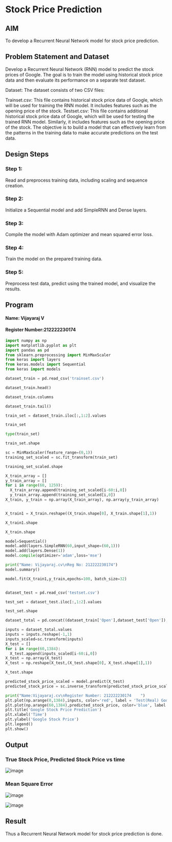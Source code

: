 # Stock Price Prediction

## AIM

To develop a Recurrent Neural Network model for stock price prediction.

## Problem Statement and Dataset

Develop a Recurrent Neural Network (RNN) model to predict the stock prices of Google. The goal is to train the model using historical stock price data and then evaluate its performance on a separate test dataset.

Dataset: The dataset consists of two CSV files:

Trainset.csv: This file contains historical stock price data of Google, which will be used for training the RNN model. It includes features such as the opening price of the stock.
Testset.csv: This file contains additional historical stock price data of Google, which will be used for testing the trained RNN model. Similarly, it includes features such as the opening price of the stock.
The objective is to build a model that can effectively learn from the patterns in the training data to make accurate predictions on the test data.

## Design Steps

### Step 1: 

Read and preprocess training data, including scaling and sequence creation.

### Step 2:

Initialize a Sequential model and add SimpleRNN and Dense layers.

### Step 3: 

Compile the model with Adam optimizer and mean squared error loss.

### Step 4: 

Train the model on the prepared training data.

### Step 5: 

Preprocess test data, predict using the trained model, and visualize the results.



## Program
#### Name: Vijayaraj V
#### Register Number:212222230174

```python
import numpy as np
import matplotlib.pyplot as plt
import pandas as pd
from sklearn.preprocessing import MinMaxScaler
from keras import layers
from keras.models import Sequential
from keras import models

dataset_train = pd.read_csv('trainset.csv')

dataset_train.head()

dataset_train.columns

dataset_train.tail()

train_set = dataset_train.iloc[:,1:2].values

train_set

type(train_set)

train_set.shape

sc = MinMaxScaler(feature_range=(0,1))
training_set_scaled = sc.fit_transform(train_set)

training_set_scaled.shape

X_train_array = []
y_train_array = []
for i in range(60, 1259):
  X_train_array.append(training_set_scaled[i-60:i,0])
  y_train_array.append(training_set_scaled[i,0])
X_train, y_train = np.array(X_train_array), np.array(y_train_array)


X_train1 = X_train.reshape((X_train.shape[0], X_train.shape[1],1))

X_train1.shape

X_train.shape

model=Sequential()
model.add(layers.SimpleRNN(60,input_shape=(60,1)))
model.add(layers.Dense(1))
model.compile(optimizer='adam',loss='mse')

print("Name: Vijayaraj.cv\nReg No: 212222230174")
model.summary()

model.fit(X_train1,y_train,epochs=100, batch_size=32)


dataset_test = pd.read_csv('testset.csv')

test_set = dataset_test.iloc[:,1:2].values

test_set.shape

dataset_total = pd.concat((dataset_train['Open'],dataset_test['Open']),axis=0)

inputs = dataset_total.values
inputs = inputs.reshape(-1,1)
inputs_scaled=sc.transform(inputs)
X_test = []
for i in range(60,1384):
  X_test.append(inputs_scaled[i-60:i,0])
X_test = np.array(X_test)
X_test = np.reshape(X_test,(X_test.shape[0], X_test.shape[1],1))

X_test.shape

predicted_stock_price_scaled = model.predict(X_test)
predicted_stock_price = sc.inverse_transform(predicted_stock_price_scaled)

print("Name:Vijayaraj.cv\nRegister Number: 212222230174    ")
plt.plot(np.arange(0,1384),inputs, color='red', label = 'Test(Real) Google stock price')
plt.plot(np.arange(60,1384),predicted_stock_price, color='blue', label = 'Predicted Google stock price')
plt.title('Google Stock Price Prediction')
plt.xlabel('Time')
plt.ylabel('Google Stock Price')
plt.legend()
plt.show()

```

## Output

### True Stock Price, Predicted Stock Price vs time

![image](https://github.com/vijayarajv1704/rnn-stock-price-prediction/assets/121303741/31826a2b-25fc-4e0a-a196-ae5bf08f297a)

### Mean Square Error

![image](https://github.com/vijayarajv1704/rnn-stock-price-prediction/assets/121303741/e5edb0b3-75a8-45dc-b97f-58c17d2d2df2)


![image](https://github.com/vijayarajv1704/rnn-stock-price-prediction/assets/121303741/c1531f31-7ab7-468b-9fb1-29fd1d5bcf4c)

## Result

Thus a Recurrent Neural Network model for stock price prediction is done.

